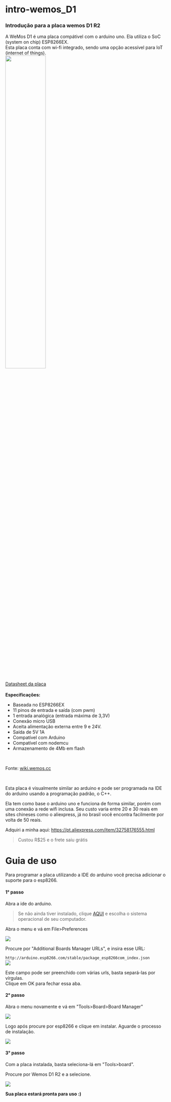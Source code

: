 # intro-wemos_D1
<h3>Introdução para a placa wemos D1 R2</h3>  
  
A WeMos D1 é uma placa compátivel com o arduino uno. Ela utiliza o SoC (system on chip) ESP8266EX. <br/>
Esta placa conta com wi-fi integrado, sendo uma opção acessível para IoT (internet of things).  <br/>
<img width="50%" src="https://user-images.githubusercontent.com/53026536/69000547-24082000-08b0-11ea-93b5-ef82466e5f68.jpg"> <br/>
<a href="https://wiki.wemos.cc/_media/products:d1:d1_v2.0.0.pdf">Datasheet da placa</a> <br/> <br/>
<strong>Especificações:</strong>
<ul>
<li>Baseada no ESP8266EX</li>  
<li>11 pinos de entrada e saída (com pwm)</li>  
<li>1 entrada analógica (entrada máxima de 3,3V)</li>  
<li>Conexão micro USB</li>  
<li>Aceita alimentação externa entre 9 e 24V.</li>  
<li>Saída de 5V 1A</li>  
<li>Compatível com Arduino</li>  
<li>Compatível com nodemcu</li>  
<li>Armazenamento de 4Mb em flash</li>  
</ul> <br/> 

Fonte: <a href="https://wiki.wemos.cc/products:d1:d1">wiki.wemos.cc</a> <br/> 

<br/> 
<p>Esta placa é visualmente similar ao arduino e pode ser programada na IDE do arduino usando a programação padrão, o C++. <p/>

<p>Ela tem como base o arduino uno e funciona de forma similar, porém com uma conexão a rede wifi inclusa. 
Seu custo varia entre 20 e 30 reais em sites chineses como o aliexpress, já no brasil você encontra facilmente por volta de 50 reais. <p/>

<p>Adquiri a minha aqui: <a href="https://pt.aliexpress.com/item/32758176555.html">https://pt.aliexpress.com/item/32758176555.html</a>
<p/>

>Custou R$25 e o frete saiu grátis

<h1>Guia de uso</h1>
<p>Para programar a placa utilizando a IDE do arduino você precisa adicionar o suporte para o esp8266.</p>
<h4>1° passo</h4>
<p>Abra a ide do arduino.</p>

>Se não ainda tiver instalado, clique <a href="https://www.arduino.cc/en/main/software">AQUI</a>
>e escolha o sistema operacional de seu computador.

<p>Abra o menu e vá em File>Preferences</p>
<img src="https://user-images.githubusercontent.com/53026536/69002501-52492800-08cf-11ea-8476-74e373a8c13a.png">
<p>Procure por "Additional Boards Manager URLs", e insira esse URL: </p> 
<code>http://arduino.esp8266.com/stable/package_esp8266com_index.json</code> <br/>
<img src="https://user-images.githubusercontent.com/53026536/69002466-a1428d80-08ce-11ea-87a7-03b7b6f1ed63.png">

<p>Este campo pode ser preenchido com várias urls, basta separá-las por vírgulas. <br/>
 Clique em OK para fechar essa aba.</p>

<h4>2° passo</h4>
<p>Abra o menu novamente e vá em "Tools>Board>Board Manager"</p>
<img src="https://user-images.githubusercontent.com/53026536/69002599-478f9280-08d1-11ea-9a18-c6dbf7cd1229.png">
<p>Logo após procure por esp8266 e clique em instalar. Aguarde o processo de instalação.</p>
<img src="https://user-images.githubusercontent.com/53026536/69002522-b2d86500-08cf-11ea-8008-c8f4d5f8ed55.png">

<h4>3° passo</h4>
<p>Com a placa instalada, basta seleciona-lá em "Tools>board".</p>
<p>Procure por Wemos D1 R2 e a selecione.</p>
<img src="https://user-images.githubusercontent.com/53026536/69002493-3180d280-08cf-11ea-922c-97b3f91d82b5.png">
<p><strong>Sua placa estará pronta para uso :)</strong></p>


